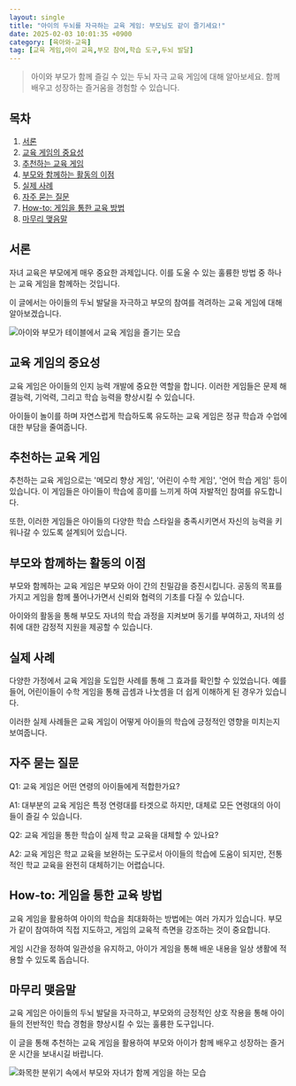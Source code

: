 ```yaml
---
layout: single
title: "아이의 두뇌를 자극하는 교육 게임: 부모님도 같이 즐기세요!"
date: 2025-02-03 10:01:35 +0900
category: [육아와-교육]
tag: [교육 게임,아이 교육,부모 참여,학습 도구,두뇌 발달]
---
```

  
> 아이와 부모가 함께 즐길 수 있는 두뇌 자극 교육 게임에 대해 알아보세요. 함께 배우고 성장하는 즐거움을 경험할 수 있습니다.

## 목차
1. [서론](#서론)
2. [교육 게임의 중요성](#교육-게임의-중요성)
3. [추천하는 교육 게임](#추천하는-교육-게임)
4. [부모와 함께하는 활동의 이점](#부모와-함께하는-활동의-이점)
5. [실제 사례](#실제-사례)
6. [자주 묻는 질문](#자주-묻는-질문)
7. [How-to: 게임을 통한 교육 방법](#how-to-게임을-통한-교육-방법)
8. [마무리 맺음말](#마무리-맺음말)

## 서론

자녀 교육은 부모에게 매우 중요한 과제입니다. 이를 도울 수 있는 훌륭한 방법 중 하나는 교육 게임을 함께하는 것입니다.


이 글에서는 아이들의 두뇌 발달을 자극하고 부모의 참여를 격려하는 교육 게임에 대해 알아보겠습니다.


![아이와 부모가 테이블에서 교육 게임을 즐기는 모습](https://i.ibb.co/PJW6755/e-Jocz-PPn-Kwhg7b-B6-gbm0-Tr-Iow-I.png)



## 교육 게임의 중요성

교육 게임은 아이들의 인지 능력 개발에 중요한 역할을 합니다. 이러한 게임들은 문제 해결능력, 기억력, 그리고 학습 능력을 향상시킬 수 있습니다.


아이들이 놀이를 하며 자연스럽게 학습하도록 유도하는 교육 게임은 정규 학습과 수업에 대한 부담을 줄여줍니다.



## 추천하는 교육 게임

추천하는 교육 게임으로는 '메모리 향상 게임', '어린이 수학 게임', '언어 학습 게임' 등이 있습니다. 이 게임들은 아이들이 학습에 흥미를 느끼게 하여 자발적인 참여를 유도합니다.


또한, 이러한 게임들은 아이들의 다양한 학습 스타일을 충족시키면서 자신의 능력을 키워나갈 수 있도록 설계되어 있습니다.



## 부모와 함께하는 활동의 이점

부모와 함께하는 교육 게임은 부모와 아이 간의 친밀감을 증진시킵니다. 공동의 목표를 가지고 게임을 함께 풀어나가면서 신뢰와 협력의 기초를 다질 수 있습니다.


아이와의 활동을 통해 부모도 자녀의 학습 과정을 지켜보며 동기를 부여하고, 자녀의 성취에 대한 감정적 지원을 제공할 수 있습니다.



## 실제 사례

다양한 가정에서 교육 게임을 도입한 사례를 통해 그 효과를 확인할 수 있었습니다. 예를 들어, 어린이들이 수학 게임을 통해 곱셈과 나눗셈을 더 쉽게 이해하게 된 경우가 있습니다.


이러한 실제 사례들은 교육 게임이 어떻게 아이들의 학습에 긍정적인 영향을 미치는지 보여줍니다.



## 자주 묻는 질문

Q1: 교육 게임은 어떤 연령의 아이들에게 적합한가요?


A1: 대부분의 교육 게임은 특정 연령대를 타겟으로 하지만, 대체로 모든 연령대의 아이들이 즐길 수 있습니다.


Q2: 교육 게임을 통한 학습이 실제 학교 교육을 대체할 수 있나요?


A2: 교육 게임은 학교 교육을 보완하는 도구로서 아이들의 학습에 도움이 되지만, 전통적인 학교 교육을 완전히 대체하기는 어렵습니다.



## How-to: 게임을 통한 교육 방법

교육 게임을 활용하여 아이의 학습을 최대화하는 방법에는 여러 가지가 있습니다. 부모가 같이 참여하여 직접 지도하고, 게임의 교육적 측면을 강조하는 것이 중요합니다.


게임 시간을 정하여 일관성을 유지하고, 아이가 게임을 통해 배운 내용을 일상 생활에 적용할 수 있도록 돕습니다.



## 마무리 맺음말

교육 게임은 아이들의 두뇌 발달을 자극하고, 부모와의 긍정적인 상호 작용을 통해 아이들의 전반적인 학습 경험을 향상시킬 수 있는 훌륭한 도구입니다.


이 글을 통해 추천하는 교육 게임을 활용하여 부모와 아이가 함께 배우고 성장하는 즐거운 시간을 보내시길 바랍니다.


![화목한 분위기 속에서 부모와 자녀가 함께 게임을 하는 모습](https://i.ibb.co/4wX7jzCD/ZSsh-E7-J5k-TKbubufpg.png)

